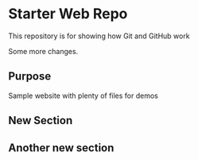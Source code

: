 # Starter Web Repo

This repository is for showing how Git and GitHub work

Some more changes.

## Purpose

Sample website with plenty of files for demos

## New Section

## Another new section

